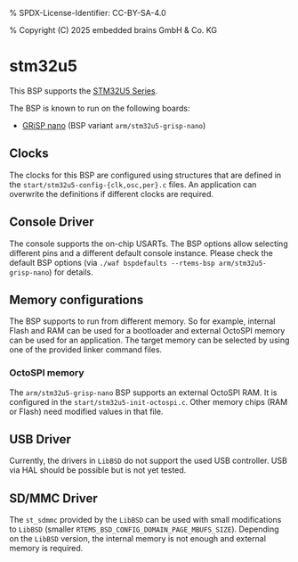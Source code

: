 % SPDX-License-Identifier: CC-BY-SA-4.0

% Copyright (C) 2025 embedded brains GmbH & Co. KG

# stm32u5

This BSP supports the
[STM32U5 Series](https://www.st.com/en/microcontrollers-microprocessors/stm32u5-series.html).

The BSP is known to run on the following boards:

- [GRiSP nano](https://www.grisp.org/hardware) (BSP variant
  `arm/stm32u5-grisp-nano`)

## Clocks

The clocks for this BSP are configured using structures that are defined in the
`start/stm32u5-config-{clk,osc,per}.c` files. An application can overwrite the
definitions if different clocks are required.

## Console Driver

The console supports the on-chip USARTs. The BSP options allow selecting
different pins and a different default console instance. Please check the
default BSP options (via `./waf bspdefaults --rtems-bsp arm/stm32u5-grisp-nano`)
for details.

## Memory configurations

The BSP supports to run from different memory. So for example, internal Flash
and RAM can be used for a bootloader and external OctoSPI memory can be used for
an application. The target memory can be selected by using one of the provided
linker command files.

### OctoSPI memory

The `arm/stm32u5-grisp-nano` BSP supports an external OctoSPI RAM. It is
configured in the `start/stm32u5-init-octospi.c`. Other memory chips (RAM or
Flash) need modified values in that file.

## USB Driver

Currently, the drivers in `LibBSD` do not support the used USB controller.
USB via HAL should be possible but is not yet tested.

## SD/MMC Driver

The `st_sdmmc` provided by the `LibBSD` can be used with small modifications to
`LibBSD` (smaller `RTEMS_BSD_CONFIG_DOMAIN_PAGE_MBUFS_SIZE`). Depending on the
`LibBSD` version, the internal memory is not enough and external memory is
required.
